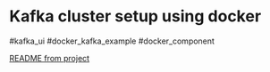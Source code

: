 # Kafka cluster setup using docker
#kafka_ui #docker_kafka_example #docker_component

[README from project](../../../javacode/kafka/README.md)

